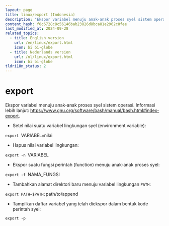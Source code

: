 ```yaml
---
layout: page
title: linux/export (Indonesia)
description: "Ekspor variabel menuju anak-anak proses syel sistem operasi."
content_hash: f0c6728c8c56146bab23826d8bca81e2962c8fee
last_modified_at: 2024-09-28
related_topics:
  - title: English version
    url: /en/linux/export.html
    icon: bi bi-globe
  - title: Nederlands version
    url: /nl/linux/export.html
    icon: bi bi-globe
tldri18n_status: 2
---
```

# export

Ekspor variabel menuju anak-anak proses syel sistem operasi.
Informasi lebih lanjut: <https://www.gnu.org/software/bash/manual/bash.html#index-export>.

- Setel nilai suatu variabel lingkungan syel (environment variable):

`export `<span class="tldr-var badge badge-pill bg-dark-lm bg-white-dm text-white-lm text-dark-dm font-weight-bold">VARIABEL</span>`=`<span class="tldr-var badge badge-pill bg-dark-lm bg-white-dm text-white-lm text-dark-dm font-weight-bold">nilai</span>

- Hapus nilai variabel lingkungan:

`export -n `<span class="tldr-var badge badge-pill bg-dark-lm bg-white-dm text-white-lm text-dark-dm font-weight-bold">VARIABEL</span>

- Ekspor suatu fungsi perintah (function) menuju anak-anak proses syel:

`export -f `<span class="tldr-var badge badge-pill bg-dark-lm bg-white-dm text-white-lm text-dark-dm font-weight-bold">NAMA_FUNGSI</span>

- Tambahkan alamat direktori baru menuju variabel lingkungan `PATH`:

`export PATH=$PATH:`<span class="tldr-var badge badge-pill bg-dark-lm bg-white-dm text-white-lm text-dark-dm font-weight-bold">path/to/append</span>

- Tampilkan daftar variabel yang telah diekspor dalam bentuk kode perintah syel:

`export -p`
